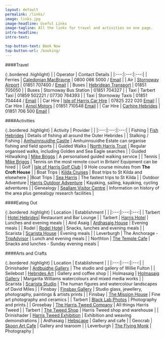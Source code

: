 ```yaml
---
layout: default
permalink: /links/
image: links.jpg
image-headline: Useful Links
image-tagline: All the links for travel and activities on one page.
intro-headline:
intro-text:

top-button-text: Book Now
top-button-url: /booking/
---
```

####Travel

{:.bordered .highlight}
| | Operator | Contact Details |
|:---:|:---:|:---:|
| Ferries | [Caledonian MacBrayne](https://www.calmac.co.uk) | 0800 066 5000 / [Email](mailto:enquiries@calmac.co.uk) |
| Air | [Stornoway Airport](http://www.hial.co.uk/) | 01851 707400 / [Email](mailto:info@hial.co.uk) |
| Buses | [Hebridean Transport](http://www.cne-siar.gov.uk/travel/busservice/) | 01851 705050 |
| Buses | Stornoway Bus Station | 01851 704327 |
| Taxi | Tarbert Taxi | 01859 502221 / 07730 764393 |
| Taxi | Stornoway Taxis | 01851 704444 / [Email](mailto:stornowaytaxis@btinternet.com) |
| Car Hire | [Isle of Harris Car Hire](http://www.isleofharris-carhire.com/) | 07825 222 020 [Email](mailto:info@isleofharris-carhire.com) |
| Car Hire | [Arnol Motors](http://www.arnolmotors.com/) | 01851 710548 [Email](mailto:arnolmotors@aol.com) |
| Car Hire | [Carhire Hebrides](http://www.carhire-hebrides.co.uk/) | 01851 706 500 [Email](mailto:info@carhire-hebrides.co.uk) |


####Activities

{:.bordered .highlight}
| Activity | Provider |  |
|:---:|:---:|:---:|
| Fishing | [Fish Hebrides](http://www.fishpal.com/Scotland/Hebrides/?dom=Hebrides) | Details of fishing all around the Outer Hebrides |
| Stalking / Fishing | [Amhuinnsuidhe Castle](http://www.amhuinnsuidhe.com/) | Amhuinnsuidhe Estate can organise fishing and field sports |
| Guided Walks | [North Harris Trust](http://www.north-harris.org/events/) | Regular organised walks, including Golden and Sea Eagle searches |
| Guided Hillwalking | [Mike Briggs](http://www.mikeandpeggybriggs.co.uk/hill.htm) | A personalised guided walking service |
| Tennis | [Mike Briggs](http://www.mikeandpeggybriggs.co.uk/tennis.htm) | Tennis on the most remote court in Britain! Equipment can be hired |
| Golf | [Isle of Harris Golf Club](http://www.harrisgolf.com/) | 9 Hole course minutes from **The Croft House** |
| Boat Trips | [Kilda Cruises](http://www.kildacruises.co.uk/) | Boat trips to St Kilda and elsewhere |
|Boat Trips | [Sea Harris](http://seaharris.com/) | The fastest trips to St Kilda |
| Outdoor Adventure | [Harris Outdoor Adventure](http://www.harrisoutdoor.co.uk/) | Kayaking, sailing, kayaking, cycling adventures |
| Genealogy | [Seallam Visitor Centre](http://www.seallam.com/intro.htm) | Information on history of the area plus genealogy research facilities |

####Eating Out

{:.bordered .highlight}
| Location | Establishment |  |
|:---:|:---:|:---:|
| Tarbert | [Hotel Hebrides](http://www.hotel-hebrides.com/dining.php)| Restaurant and Bar Lounge |
| Tarbert | [Harris Hotel](http://www.harrishotel.com/food.asp) | Lunches and evening meals |
| Aird Asaig | [Ardhasaig House](http://www.ardhasaig.co.uk/ardhasaig-hotel-food-dining.html) | Evening meals |
| Rodel | [Rodel Hotel](http://www.rodelhotel.co.uk/index.html?pid=49) | Snacks, lunches and evening meals |
| Scarista | [Scarista House](http://www.scaristahouse.com/Food.html) | Evening meals |
| Leverburgh | The Anchorage - [TripAdvisor](http://www.tripadvisor.co.uk/Restaurant_Review-g2187963-d2572453-Reviews-The_Anchorage-Leverburgh_Isle_of_Harris_Lewis_and_Harris_Outer_Hebrides_The_Hebr.html) | Lunch and evening meals |
| Northton | [The Temple Cafe](https://www.facebook.com/TheTempleCafe/) | Snacks and lunches - Sunday evening meals |

####Arts and Crafts

{:.bordered .highlight}
| Location | Establishment |  |
|:---:|:---:|:---:|
| Drinishader | [Ardbuidhe Gallery](http://www.williefulton.com/) | The studio and gallery of Willie Fulton |
| Seilebost | [Hebrides Art](http://www.hebridesart.co.uk/) | Gallery and coffee shop |
| Holmasaig | [Holmasaig Gallery](http://www.holmasaiggallery.com/) | Margarita Williams watercolours and mixed media works |
| Scarista | [Scarista Studio](http://www.milespaintings.co.uk/) | The human figures and watercolour landscapes of David Miles |
| Finsbay | [Finsbay Gallery](http://www.finsbaygallery.co.uk/) | Studio glass, jewellery, photography, paintings & artists prints |
| Finsbay | [The Mission House](http://missionhousestudio.blogspot.co.uk/) | Fine art photography and ceramics |
| Tarbert | [Black Lab Photos](http://www.blacklabphotos.com/) | Photography and prints |
| Grosebay | [The Harris Tweed Company](http://harristweedco.co.uk/about_us) | All things Harris Tweed |
| Tarbert | [The Tweed Shop](http://www.harristweedisleofharris.co.uk/index.php/aboutus/opening-times) | Harris Tweed shop and warehouse |
| Drinishader | [Harris Tweed Exhibition](http://www.harristweedisleofharris.co.uk/) | Exhibition and weaving demonstrations |
| Ardhasaig | [Hebscape](http://www.skoon.com/) | Gallery and cafe |
| Geocrab | [Skoon Art Cafe](http://www.hebscapegallery.co.uk/) | Gallery and tearoom |
| Leverburgh | [The Flying Monk](http://www.theflyingmonk.co.uk/) | Photography |